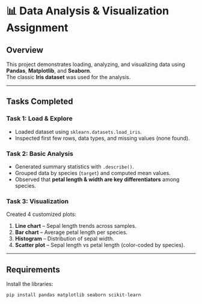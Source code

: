 # 📊 Data Analysis & Visualization Assignment

## Overview
This project demonstrates loading, analyzing, and visualizing data using **Pandas**, **Matplotlib**, and **Seaborn**.  
The classic **Iris dataset** was used for the analysis.

---

## Tasks Completed
### Task 1: Load & Explore
- Loaded dataset using `sklearn.datasets.load_iris`.
- Inspected first few rows, data types, and missing values (none found).

### Task 2: Basic Analysis
- Generated summary statistics with `.describe()`.
- Grouped data by species (`target`) and computed mean values.
- Observed that **petal length & width are key differentiators** among species.

### Task 3: Visualization
Created 4 customized plots:
1. **Line chart** – Sepal length trends across samples.
2. **Bar chart** – Average petal length per species.
3. **Histogram** – Distribution of sepal width.
4. **Scatter plot** – Sepal length vs petal length (color-coded by species).

---

## Requirements
Install the libraries:
```bash
pip install pandas matplotlib seaborn scikit-learn
